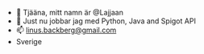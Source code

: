 - 👋 Tjääna, mitt namn är @Lajjaan
- 🌱 Just nu jobbar jag med Python, Java and Spigot API
- 📫 linus.backberg@gmail.com
- Sverige
